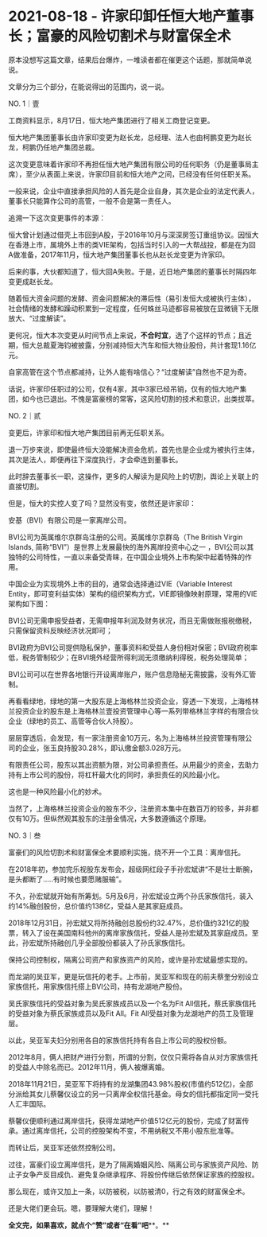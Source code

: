 # 2021-08-18 - 许家印卸任恒大地产董事长；富豪的风险切割术与财富保全术

原本没想写这篇文章，结果后台爆炸，一堆读者都在催更这个话题，那就简单说说。

文章分为三个部分，在能说得出的范围内，说一说。

NO. 1｜壹

工商资料显示，8月17日，恒大地产集团进行了相关工商登记变更。

恒大地产集团董事长由许家印变更为赵长龙，总经理、法人也由柯鹏变更为赵长龙，柯鹏仍任地产集团总裁。

这次变更意味着许家印不再担任恒大地产集团有限公司的任何职务（仍是董事局主席），至少从表面上来说，许家印目前和恒大地产之间，已经没有任何任职关系。

一般来说，企业中直接承担风险的人首先是企业自身，其次是企业的法定代表人，董事长只能算作公司的高管，一般不会是第一责任人。

追溯一下这次变更事件的本源：

恒大曾计划通过借壳上市回到A股，于2016年10月与深深房签订重组协议。因恒大在香港上市，属境外上市的类VIE架构，包括当时引入的一大帮战投，都是在为回A做准备，2017年11月，恒大地产集团董事长也从赵长龙变更为许家印。

后来的事，大伙都知道了，恒大回A失败。于是，近日地产集团的董事长时隔四年变更成赵长龙。

随着恒大资金问题的发酵、资金问题解决的滞后性（易引发恒大成被执行主体），社会情绪的发酵和躁动积累到一定程度，任何蛛丝马迹都容易被放在显微镜下无限放大、“过度解读”。

更何况，恒大本次变更从时间节点上来说，**不合时宜**，选了个这样的节点；且近期，恒大总裁夏海钧被披露，分别减持恒大汽车和恒大物业股份，共计套现1.16亿元。

自家高管在这个节点都减持，让外人能有啥信心？“过度解读”自然也不足为奇。

话说，许家印任职过的公司，仅有4家，其中3家已经吊销，仅有的恒大地产集团，如今也已退出。不愧是富豪榜的常客，这风险切割的技术和意识，出类拔萃。

NO. 2｜贰

变更后，许家印和恒大地产集团目前再无任职关系。

退一万步来说，即使最终恒大没能解决资金危机，首先也是企业成为被执行主体，其次是法人，即便再往下深度执行，才会牵连到董事长。

此时辞去董事长一职，这操作，更多的人解读为是风险上的切割，舆论上关联上的直接切割。

但是，恒大的实控人变了吗？显然没有变，依然还是许家印：


安基（BVI）有限公司是一家离岸公司。

BVI公司为英属维尔京群岛注册的公司。英属维尔京群岛（The British Virgin Islands, 简称“BVI”）是世界上发展最快的海外离岸投资中心之一 ，BVI公司以其独特的公司特性，一直以来备受青睐，在中国企业境外上市构架中起着特殊的作用。

中国企业为实现境外上市的目的，通常会选择通过VIE（Variable Interest Entity，即可变利益实体）架构的组织架构方式，VIE即镜像映射原理，常用的VIE架构如下图：


BVI公司无需申报受益者，无需申报年利润及财务状况，而且无需做账报税缴税，只需保留资料反映经济状况即可；

BVI政府为BVI公司提供隐私保护，董事资料和受益人身份相对保密；BVI政府税率低，税务管制较少；在BVI境外经营所得利润无须缴纳利得税，税务处理简单；

BVI公司可以在世界各地银行开设离岸账户，账户信息隐秘无需披露，没有外汇管制。

再看看绿地，绿地的第一大股东是上海格林兰投资企业，穿透一下发现，上海格林兰投资企业的股东是上海格林兰壹投资管理中心等一系列带格林兰字样的有限合伙企业（绿地的员工、高管等合伙人持股）。

层层穿透后，会发现，有一家注册资金10万元，名为上海格林兰投资管理有限公司的企业，张玉良持股30.28%，即认缴金额3.028万元。

有限责任公司，股东以其出资额为限，对公司承担责任。从用最少的资金，去助力持有上市公司的股份，将杠杆最大化的同时，承担责任的风险最小化。

这也是一种风险最小化的妙术。

当然了，上海格林兰投资企业的股东不少，注册资本集中在数百万的较多，并非都仅有10万。但纵然观其股东的注册金情况，大多数遵循这个原理。

NO. 3｜叁

富豪们的风险切割术和财富保全术要顺利实施，绕不开一个工具：离岸信托。

在2018年初，参加完乐视股东发布会，超级网红段子手孙宏斌讲“不是壮士断腕，是头都断了.....有时候也要愿赌服输”。

不久，孙宏斌就开始有所筹划。5月及6月，孙宏斌设立两个孙氏家族信托，装入约14%融创股份，总价值约138亿，受益人是其家庭成员。


2018年12月31日，孙宏斌又将所持融创总股份约32.47%，总价值约321亿的股票，转入了设在美国南科他州的离岸家族信托，受益人是孙宏斌及其家庭成员。至此，孙宏斌所持融创几乎全部股份都装入了孙氏家族信托。

保持公司控制权，隔离公司资产和家族资产的风险，或许是孙宏斌最想实现的。

而龙湖的吴亚军，更是玩信托的老手。上市前，吴亚军和现在的前夫蔡奎分别设立家族信托，用家族信托搭上BVI公司，持有龙湖地产股份。


吴氏家族信托的受益对象为吴氏家族成员以及一个名为Fit All信托，蔡氏家族信托的受益对象为蔡氏家族成员以及Fit All。Fit All受益对象为龙湖地产的员工及管理层。

以此，吴亚军夫妇分别用各自的家族信托持有各自上市公司的股权份额。

2012年8月，俩人把财产进行分割，所谓的分割，仅仅只需将各自从对方家族信托的受益人中除名而已。2012年11月，俩人被爆离婚。

2018年11月21日，吴亚军下将持有的龙湖集团43.98%股权(市值约512亿)，全部分派给其女儿蔡馨仪设立的另一只离岸全权信托基金。母女的信托都指定同一受托人汇丰国际。

蔡馨仪便顺利通过离岸信托，获得龙湖地产价值512亿元的股份，完成了财富传承。通过离岸信托，公司的控股架构不变，不用纳税又不用小股东批准等。

而转让后，吴亚军还依然控制公司。

过往，富豪们设立离岸信托，是为了隔离婚姻风险、隔离公司与家族资产风险、防止子女争产反目成仇、避免复杂继承程序、将股份传继后依然保证家族的控股权。

那么现在，或许又加上一条，以防被税，以防被清0，行之有效的财富保全术。

还是大佬们更会玩。嗯，要理解大佬们，理解！

**全文完，如果喜欢，就点个“赞”或者“在看”吧****。**